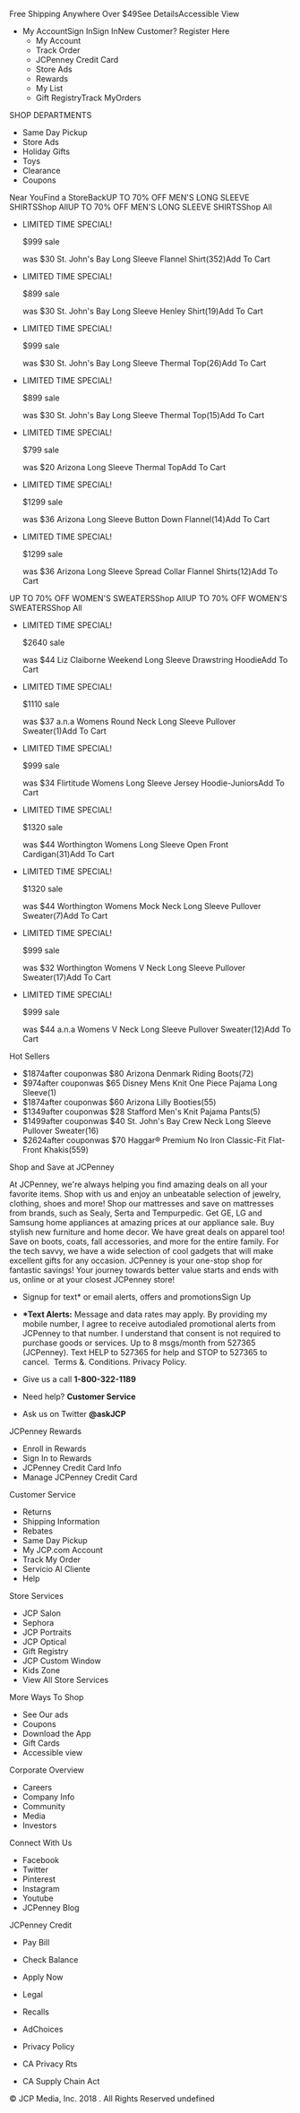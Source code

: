 Free Shipping Anywhere Over $49See DetailsAccessible View

*   My AccountSign InSign InNew Customer? Register Here
    *   My Account
    *   Track Order
    *   JCPenney Credit Card
    *   Store Ads
    *   Rewards
    *   My List
    *   Gift RegistryTrack MyOrders

SHOP DEPARTMENTS

*   Same Day Pickup
*   Store Ads
*   Holiday Gifts
*   Toys
*   Clearance
*   Coupons

Near YouFind a StoreBackUP TO 70% OFF MEN'S LONG SLEEVE SHIRTSShop AllUP TO 70% OFF MEN'S LONG SLEEVE SHIRTSShop All

*   LIMITED TIME SPECIAL!
    
    $999 sale
    
    was $30 St. John's Bay Long Sleeve Flannel Shirt(352)Add To Cart
*   LIMITED TIME SPECIAL!
    
    $899 sale
    
    was $30 St. John's Bay Long Sleeve Henley Shirt(19)Add To Cart
*   LIMITED TIME SPECIAL!
    
    $999 sale
    
    was $30 St. John's Bay Long Sleeve Thermal Top(26)Add To Cart
*   LIMITED TIME SPECIAL!
    
    $899 sale
    
    was $30 St. John's Bay Long Sleeve Thermal Top(15)Add To Cart
*   LIMITED TIME SPECIAL!
    
    $799 sale
    
    was $20 Arizona Long Sleeve Thermal TopAdd To Cart
*   LIMITED TIME SPECIAL!
    
    $1299 sale
    
    was $36 Arizona Long Sleeve Button Down Flannel(14)Add To Cart
*   LIMITED TIME SPECIAL!
    
    $1299 sale
    
    was $36 Arizona Long Sleeve Spread Collar Flannel Shirts(12)Add To Cart

UP TO 70% OFF WOMEN'S SWEATERSShop AllUP TO 70% OFF WOMEN'S SWEATERSShop All

*   LIMITED TIME SPECIAL!
    
    $2640 sale
    
    was $44 Liz Claiborne Weekend Long Sleeve Drawstring HoodieAdd To Cart
*   LIMITED TIME SPECIAL!
    
    $1110 sale
    
    was $37 a.n.a Womens Round Neck Long Sleeve Pullover Sweater(1)Add To Cart
*   LIMITED TIME SPECIAL!
    
    $999 sale
    
    was $34 Flirtitude Womens Long Sleeve Jersey Hoodie-JuniorsAdd To Cart
*   LIMITED TIME SPECIAL!
    
    $1320 sale
    
    was $44 Worthington Womens Long Sleeve Open Front Cardigan(31)Add To Cart
*   LIMITED TIME SPECIAL!
    
    $1320 sale
    
    was $44 Worthington Womens Mock Neck Long Sleeve Pullover Sweater(7)Add To Cart
*   LIMITED TIME SPECIAL!
    
    $999 sale
    
    was $32 Worthington Womens V Neck Long Sleeve Pullover Sweater(17)Add To Cart
*   LIMITED TIME SPECIAL!
    
    $999 sale
    
    was $44 a.n.a Womens V Neck Long Sleeve Pullover Sweater(12)Add To Cart

Hot Sellers

*   $1874after couponwas $80 Arizona Denmark Riding Boots(72)
*   $974after couponwas $65 Disney Mens Knit One Piece Pajama Long Sleeve(1)
*   $1874after couponwas $60 Arizona Lilly Booties(55)
*   $1349after couponwas $28 Stafford Men's Knit Pajama Pants(5)
*   $1499after couponwas $40 St. John's Bay Crew Neck Long Sleeve Pullover Sweater(16)
*   $2624after couponwas $70 Haggar® Premium No Iron Classic-Fit Flat-Front Khakis(559)

Shop and Save at JCPenney

At JCPenney, we're always helping you find amazing deals on all your favorite items. Shop with us and enjoy an unbeatable selection of jewelry, clothing, shoes and more! Shop our mattresses and save on mattresses from brands, such as Sealy, Serta and Tempurpedic. Get GE, LG and Samsung home appliances at amazing prices at our appliance sale. Buy stylish new furniture and home decor. We have great deals on apparel too! Save on boots, coats, fall accessories, and more for the entire family. For the tech savvy, we have a wide selection of cool gadgets that will make excellent gifts for any occasion. JCPenney is your one-stop shop for fantastic savings! Your journey towards better value starts and ends with us, online or at your closest JCPenney store!

*   Signup for text\* or email alerts, offers and promotionsSign Up
*   **\*Text Alerts:** Message and data rates may apply. By providing my mobile number, I agree to receive autodialed promotional alerts from JCPenney to that number. I understand that consent is not required to purchase goods or services. Up to 8 msgs/month from 527365 (JCPenney). Text HELP to 527365 for help and STOP to 527365 to cancel.  Terms &. Conditions. Privacy Policy.

*   Give us a call **1-800-322-1189**
*   Need help? **Customer Service**
*   Ask us on Twitter **@askJCP**

JCPenney Rewards

*   Enroll in Rewards
*   Sign In to Rewards
*   JCPenney Credit Card Info
*   Manage JCPenney Credit Card

Customer Service

*   Returns
*   Shipping Information
*   Rebates
*   Same Day Pickup
*   My JCP.com Account
*   Track My Order
*   Servicio Al Cliente
*   Help

Store Services

*   JCP Salon
*   Sephora
*   JCP Portraits
*   JCP Optical
*   Gift Registry
*   JCP Custom Window
*   Kids Zone
*   View All Store Services

More Ways To Shop

*   See Our ads
*   Coupons
*   Download the App
*   Gift Cards
*   Accessible view

Corporate Overview

*   Careers
*   Company Info
*   Community
*   Media
*   Investors

Connect With Us

*   Facebook
*   Twitter
*   Pinterest
*   Instagram
*   Youtube
*   JCPenney Blog

JCPenney Credit

*   Pay Bill
*   Check Balance
*   Apply Now

*   Legal
*   Recalls
*   AdChoices

*   Privacy Policy
*   CA Privacy Rts
*   CA Supply Chain Act

© JCP Media, Inc. 2018 . All Rights Reserved undefined